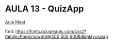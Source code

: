 # AULA 13 - QuizApp

[Aula Meet](https://meet.google.com/zsv-vpse-ajo)

font: https://fonts.googleapis.com/css2?family=Poppins:wght@400;500;600&display=swap
